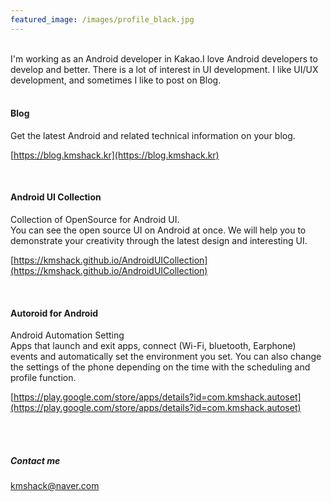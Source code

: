 ```yaml
---
featured_image: /images/profile_black.jpg
---
```


<br>
I'm working as an Android developer in Kakao.I love Android developers to develop and better. There is a lot of interest in UI development. I like UI/UX development, and sometimes I like to post on Blog. 

<br>
<br>

#### Blog  
Get the latest Android and related technical information on your blog.  

[https://blog.kmshack.kr](https://blog.kmshack.kr)

<br>

#### Android UI Collection  
Collection of OpenSource for Android UI.  
You can see the open source UI on Android at once. We will help you to demonstrate your creativity through the latest design and interesting UI.  

[https://kmshack.github.io/AndroidUICollection](https://kmshack.github.io/AndroidUICollection)  

<br>

#### Autoroid for Android    
Android Automation Setting  
Apps that launch and exit apps, connect (Wi-Fi, bluetooth, Earphone) events and automatically set the environment you set. You can also change the settings of the phone depending on the time with the scheduling and profile function.

[https://play.google.com/store/apps/details?id=com.kmshack.autoset](https://play.google.com/store/apps/details?id=com.kmshack.autoset)


<br>
<br>

##### Contact me

[kmshack@naver.com](mailto:kmshack@naver.com)
